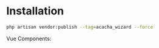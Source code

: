 # Installation

```bash
php artisan vendor:publish --tag=acacha_wizard --force
```


Vue Components:



